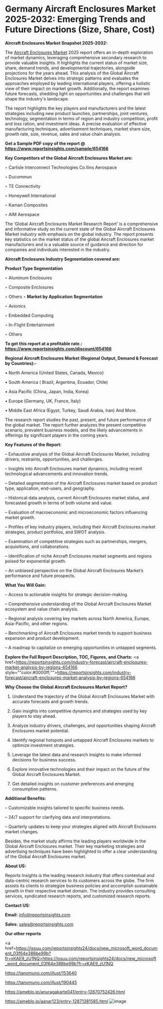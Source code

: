 # Germany Aircraft Enclosures Market 2025-2032: Emerging Trends and Future Directions (Size, Share, Cost)

<strong>Aircraft Enclosures Market Snapshot 2025-2032:</strong>

The <a href=https://www.reportsinsights.com/sample/654166>Aircraft Enclosures Market</a> 2025 report offers an in-depth exploration of market dynamics, leveraging comprehensive secondary research to provide valuable insights. It highlights the current status of market size, share, demand trends, and developmental trajectories, alongside projections for the years ahead. This analysis of the Global Aircraft Enclosures Market delves into strategic patterns and evaluates the approaches employed by leading international players, offering a holistic view of their impact on market growth. Additionally, the report examines future forecasts, shedding light on opportunities and challenges that will shape the industry's landscape.

The report highlights the key players and manufacturers and the latest strategies including new product launches, partnerships, joint ventures, technology, segmentation in terms of region and industry competition, profit and loss ration, and investment ideas. A precise evaluation of effective manufacturing techniques, advertisement techniques, market share size, growth rate, size, revenue, sales and value chain analysis.

<strong>Get a Sample PDF copy of the report @ <a href=https://www.reportsinsights.com/sample/654166 style=color:#0000ff;>https://www.reportsinsights.com/sample/654166</a></strong>

<strong>Key Competitors of the Global Aircraft Enclosures Market are:</strong>

‣ Carlisle Interconnect Technologies
 Co.llins Aerospace

‣ Ducommun

‣ TE Connectivity

‣ Honeywell International

‣ Kaman Composites

‣ AIM Aerospace

The ‘Global Aircraft Enclosures Market Research Report’ is a comprehensive and informative study on the current state of the Global Aircraft Enclosures Market industry with emphasis on the global industry. The report presents key statistics on the market status of the global Aircraft Enclosures market manufacturers and is a valuable source of guidance and direction for companies and individuals interested in the industry.

<strong>Aircraft Enclosures Industry Segmentation covered are:</strong>

<strong>Product Type Segmentation</strong>

‣ Aluminum Enclosures

‣ Composite Enclosures

‣ Others
‣ 
<strong>Market by Application Segmentation</strong>

‣ Avionics

‣ Embedded Computing

‣ In-Flight Entertainment

‣ Others

<strong>To get this report at a profitable rate.: <a href=https://www.reportsinsights.com/discount/654166 style=color:#0000ff;>https://www.reportsinsights.com/discount/654166</a></strong>

<strong>Regional Aircraft Enclosures Market (Regional Output, Demand &amp; Forecast by Countries):-</strong>

• North America (United States, Canada, Mexico)

• South America ( Brazil, Argentina, Ecuador, Chile)

• Asia Pacific (China, Japan, India, Korea)

• Europe (Germany, UK, France, Italy)

• Middle East Africa (Egypt, Turkey, Saudi Arabia, Iran) And More.

The research report studies the past, present, and future performance of the global market. The report further analyzes the present competitive scenario, prevalent business models, and the likely advancements in offerings by significant players in the coming years.

<strong>Key Features of the Report:</strong>

– Exhaustive analysis of the Global Aircraft Enclosures Market, including drivers, restraints, opportunities, and challenges.

– Insights into Aircraft Enclosures market dynamics, including recent technological advancements and innovation trends.

– Detailed segmentation of the Aircraft Enclosures market based on product type, application, end-users, and geography.

– Historical data analysis, current Aircraft Enclosures market status, and forecasted growth in terms of both volume and value.

– Evaluation of macroeconomic and microeconomic factors influencing market growth.

– Profiles of key industry players, including their Aircraft Enclosures market strategies, product portfolios, and SWOT analysis.

– Examination of competitive strategies such as partnerships, mergers, acquisitions, and collaborations.

– Identification of niche Aircraft Enclosures market segments and regions poised for exponential growth.

– An unbiased perspective on the Global Aircraft Enclosures Market’s performance and future prospects.

<strong>What You Will Gain:</strong>

– Access to actionable insights for strategic decision-making.

– Comprehensive understanding of the Global Aircraft Enclosures Market ecosystem and value chain analysis.

– Regional analysis covering key markets across North America, Europe, Asia-Pacific, and other regions.

– Benchmarking of Aircraft Enclosures market trends to support business expansion and product development.

– A roadmap to capitalize on emerging opportunities in untapped segments.

<strong>Explore the Full Report Description, TOC, Figures, and Charts:</strong>
<a href=https://reportsinsights.com/industry-forecast/aircraft-enclosures-market-analysis-by-regions-654166 style=""color:#0000ff;"">https://reportsinsights.com/industry-forecast/aircraft-enclosures-market-analysis-by-regions-654166</a>

<strong>Why Choose the Global Aircraft Enclosures Market Report?</strong>

1. Understand the trajectory of the Global Aircraft Enclosures Market with accurate forecasts and growth trends.

2. Gain insights into competitive dynamics and strategies used by key players to stay ahead.

3. Analyze industry drivers, challenges, and opportunities shaping Aircraft Enclosures market potential.

4. Identify regional hotspots and untapped Aircraft Enclosures markets to optimize investment strategies.

5. Leverage the latest data and research insights to make informed decisions for business success.

6. Explore innovative technologies and their impact on the future of the Global Aircraft Enclosures Market.

7. Get detailed insights on customer preferences and emerging consumption patterns.

<strong>Additional Benefits:</strong>

– Customizable insights tailored to specific business needs.

– 24/7 support for clarifying data and interpretations.

– Quarterly updates to keep your strategies aligned with Aircraft Enclosures market changes.

Besides, the market study affirms the leading players worldwide in the Global Aircraft Enclosures market. Their key marketing strategies and advertising techniques have been highlighted to offer a clear understanding of the Global Aircraft Enclosures market.

<strong><strong>About US</strong>:</strong>

Reports Insights is the leading research industry that offers contextual and data-centric research services to its customers across the globe. The firm assists its clients to strategize business policies and accomplish sustainable growth in their respective market domain. The industry provides consulting services, syndicated research reports, and customized research reports.

<strong>Contact US:</strong>

<p class=><b>Email:</b> <a href=mailto:info@reportsinsights.com>info@reportsinsights.com</a></p>
<p class=><b>Sales:</b> <a href=mailto:sales@reportsinsights.com>sales@reportsinsights.com</a></p>

<strong>Our other reports</strong>

<a href=https://issuu.com/reportsinsights24/docs/new_microsoft_word_document_03f64e388be99b?fr=xKAE9_zU1NQ>https://issuu.com/reportsinsights24/docs/new_microsoft_word_document_03f64e388be99b?fr=xKAE9_zU1NQ</a>

<a href=https://tanomuno.com/illust/153640>https://tanomuno.com/illust/153640</a>

<a href=https://tanomuno.com/illust/190445>https://tanomuno.com/illust/190445</a>

<a href=https://ameblo.jp/anuragakarte041/entry-12870752426.html>https://ameblo.jp/anuragakarte041/entry-12870752426.html</a>

<a href=https://ameblo.jp/aanar123/entry-12871381585.html>https://ameblo.jp/aanar123/entry-12871381585.html</a>
![image](https://github.com/user-attachments/assets/16c46652-876b-41da-9e9b-13c9279a0027)
